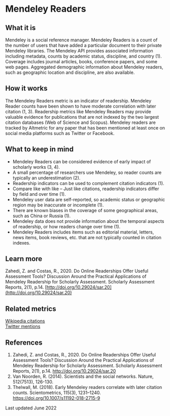 # Mendeley Readers

## What it is

Mendeley is a social reference manager. Mendeley Readers is a count of the number of users that have added a particular document to their private Mendeley libraries. The Mendeley API provides associated information including metadata, counts by academic status, discipline, and country (1). Coverage includes journal articles, books, conference papers, and some web pages. Aggregated demographic information about Mendeley readers, such as geographic location and discipline, are also available.

## How it works

The Mendeley Readers metric is an indicator of readership. Mendeley Reader counts have been shown to have moderate correlation with later citation (1, 3). Readership metrics like Mendeley Readers may provide valuable evidence for publications that are not indexed by the two largest citation databases (Web of Science and Scopus). Mendeley readers are tracked by Altmetric for any paper that has been mentioned at least once on social media platforms such as Twitter or Facebook. <br>


## What to keep in mind
- Mendeley Readers can be considered evidence of early impact of scholarly works (3, 4). 
- A small percentage of researchers use Mendeley, so reader counts are typically an underestimation (2). 
- Readership indicators can be used to complement citation indicators (1).
- Compare like with like – Just like citations, readership indicators differ by field and over time (1).
- Mendeley user data are self-reported, so academic status or geographic region may be inaccurate or incomplete (1).
- There are known biases in the coverage of some geographical areas, such as China or Russia (1).
- Mendeley data does not provide information about the temporal aspects of readership, or how readers change over time (1).
- Mendeley Readers includes items such as editorial material, letters, news items, book reviews, etc. that are not typically counted in citation indexes.


## Learn more
 
Zahedi, Z. and Costas, R., 2020. Do Online Readerships Offer Useful Assessment Tools? Discussion Around the Practical Applications of Mendeley Readership for Scholarly Assessment. Scholarly Assessment Reports, 2(1), p.14. [http://doi.org/10.29024/sar.20](http://doi.org/10.29024/sar.20) <br>


## Related metrics

[Wikipedia citations]() <br>
[Twitter mentions]() <br>


## References

1. Zahedi, Z. and Costas, R., 2020. Do Online Readerships Offer Useful Assessment Tools? Discussion Around the Practical Applications of Mendeley Readership for Scholarly Assessment. Scholarly Assessment Reports, 2(1), p.14. http://doi.org/10.29024/sar.20 
2. Van Noorden, R. (2014). Scientists and the social networks. Nature, 512(7513), 126-130.
3. Thelwall, M. (2018). Early Mendeley readers correlate with later citation counts. Scientometrics, 115(3), 1231–1240. https://doi.org/10.1007/s11192-018-2715-9 


Last updated June 2022
